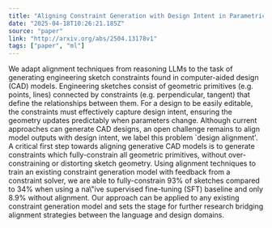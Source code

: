 ```yaml
---
title: "Aligning Constraint Generation with Design Intent in Parametric CAD"
date: "2025-04-18T10:26:21.185Z"
source: "paper"
link: "http://arxiv.org/abs/2504.13178v1"
tags: ["paper", "ml"]
---
```


We adapt alignment techniques from reasoning LLMs to the task of generating engineering sketch constraints found in computer-aided design (CAD) models. Engineering sketches consist of geometric primitives (e.g. points, lines) connected by constraints (e.g. perpendicular, tangent) that define the relationships between them. For a design to be easily editable, the constraints must effectively capture design intent, ensuring the geometry updates predictably when parameters change. Although current approaches can generate CAD designs, an open challenge remains to align model outputs with design intent, we label this problem `design alignment'. A critical first step towards aligning generative CAD models is to generate constraints which fully-constrain all geometric primitives, without over-constraining or distorting sketch geometry. Using alignment techniques to train an existing constraint generation model with feedback from a constraint solver, we are able to fully-constrain 93% of sketches compared to 34% when using a na\\"ive supervised fine-tuning (SFT) baseline and only 8.9% without alignment. Our approach can be applied to any existing constraint generation model and sets the stage for further research bridging alignment strategies between the language and design domains.
